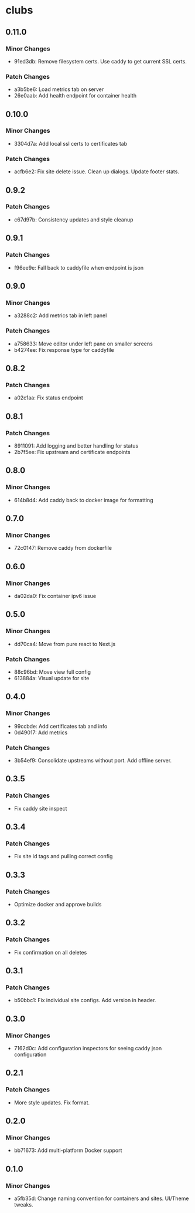 # clubs

## 0.11.0

### Minor Changes

- 91ed3db: Remove filesystem certs. Use caddy to get current SSL certs.

### Patch Changes

- a3b5be6: Load metrics tab on server
- 26e0aab: Add health endpoint for container health

## 0.10.0

### Minor Changes

- 3304d7a: Add local ssl certs to certificates tab

### Patch Changes

- acfb6e2: Fix site delete issue. Clean up dialogs. Update footer stats.

## 0.9.2

### Patch Changes

- c67d97b: Consistency updates and style cleanup

## 0.9.1

### Patch Changes

- f96ee9e: Fall back to caddyfile when endpoint is json

## 0.9.0

### Minor Changes

- a3288c2: Add metrics tab in left panel

### Patch Changes

- a758633: Move editor under left pane on smaller screens
- b4274ee: Fix response type for caddyfile

## 0.8.2

### Patch Changes

- a02c1aa: Fix status endpoint

## 0.8.1

### Patch Changes

- 8911091: Add logging and better handling for status
- 2b7f5ee: Fix upstream and certificate endpoints

## 0.8.0

### Minor Changes

- 614b8d4: Add caddy back to docker image for formatting

## 0.7.0

### Minor Changes

- 72c0147: Remove caddy from dockerfile

## 0.6.0

### Minor Changes

- da02da0: Fix container ipv6 issue

## 0.5.0

### Minor Changes

- dd70ca4: Move from pure react to Next.js

### Patch Changes

- 88c96bd: Move view full config
- 613884a: Visual update for site

## 0.4.0

### Minor Changes

- 99ccbde: Add certificates tab and info
- 0d49017: Add metrics

### Patch Changes

- 3b54ef9: Consolidate upstreams without port. Add offline server.

## 0.3.5

### Patch Changes

- Fix caddy site inspect

## 0.3.4

### Patch Changes

- Fix site id tags and pulling correct config

## 0.3.3

### Patch Changes

- Optimize docker and approve builds

## 0.3.2

### Patch Changes

- Fix confirmation on all deletes

## 0.3.1

### Patch Changes

- b50bbc1: Fix individual site configs. Add version in header.

## 0.3.0

### Minor Changes

- 7162d0c: Add configuration inspectors for seeing caddy json configuration

## 0.2.1

### Patch Changes

- More style updates. Fix format.

## 0.2.0

### Minor Changes

- bb71673: Add multi-platform Docker support

## 0.1.0

### Minor Changes

- a5fb35d: Change naming convention for containers and sites. UI/Theme tweaks.
